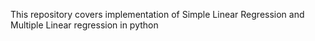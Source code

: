 This repository covers implementation of Simple Linear Regression and Multiple Linear regression in python
